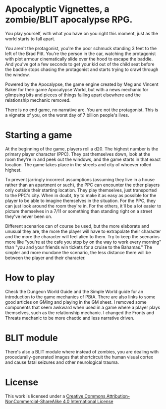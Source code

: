 # Apocalyptic Vignettes, a zombie/BLIT apocalypse RPG.

You play yourself, with what you have on you right this moment, just as the
world starts to fall apart. 

You aren't the protagonist, you're the poor schmuck standing 3 feet to the left
of the Brad Pitt. You're the person in the car, watching the protagonist with
plot armour cinematically slide over the hood to escape the baddie. And you've
got a few seconds to get your kid out of the child seat before the baddie stops
chasing the protagonist and starts trying to crawl through the window.

Powered by the Apocalypse, the game engine created by Meg and Vincent Baker for
their game Apocalypse World, but with a news mechanic for glimpsing bits and
pieces of things falling apart elsewhere and the relationship mechanic removed.

There is no end game, no narrative arc. You are not the protagonist. This is a
vignette of you, on the worst day of 7 billion people's lives.

# Starting a game 

At the beginning of the game, players roll a d20. The highest number is the
primary player character (PPC). They pat themselves down, look at the room
they're in and peek out the windows, and the game starts in that exact location.
The game takes place in the streets and city of whoever rolled highest.

To prevent jarringly incorrect assumptions (assuming they live in a house rather
than an apartment or such), the PPC can encounter the other players only outside
their starting location. They play themselves, just transported to the PPC's
city. When in doubt, try to make it as easy as possible for the player to be
able to imagine themselves in the situation. For the PPC, they can just look
around the room they're in. For the others, it'll be a lot easier to picture
themselves in a 7/11 or something than standing right on a street they've never
been on.

Different scenarios can of course be used, but the more elaborate and unusual
they are, the more the player will have to extrapolate their character and the
more the character will feel alien to them. Try to keep the scenarios more like
"you're at the cafe you stop by on the way to work every morning" than "you and
your friends win tickets for a cruise to the Bahamas." The simpler and more
mundane the scenario, the less distance there will be between the player and
their character.

# How to play

Check the Dungeon World Guide and the Simple World guide for an introduction to
the game mechanics of PBtA. There are also links to some good articles on GMing
and playing in the GM sheet. I removed some components that seem awkward when
used in a game where a player plays themselves, such as the relationship
mechanic. I changed the Fronts and Threats mechanic to be more chaotic and less
narrative driven.

# BLIT module

There's also a BLIT module where instead of zombies, you are dealing with
procedurally-generated images that shortcircuit the human visual cortex and
cause fatal seizures and other neurological trauma.

# License

This work is licensed under a [Creative Commons
Attribution-NonCommercial-ShareAlike 4.0 International
License](http://creativecommons.org/licenses/by-nc-sa/4.0) 
